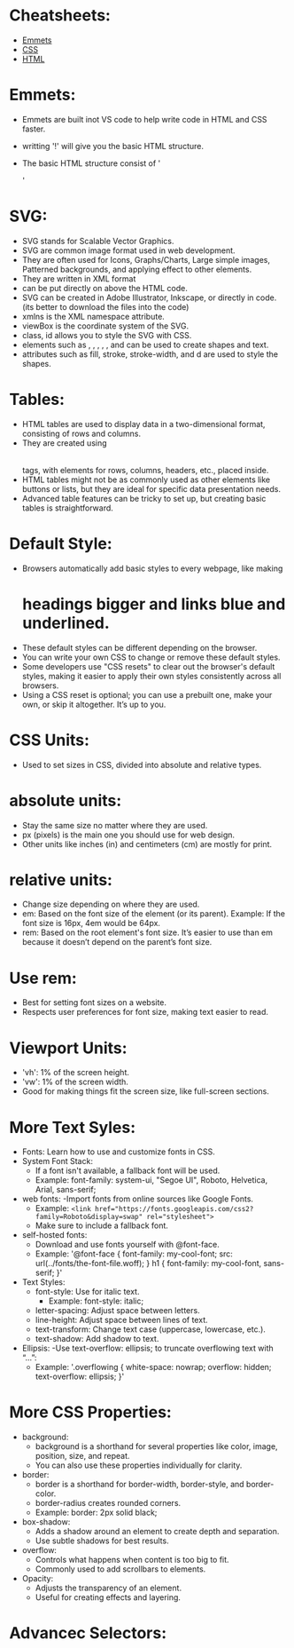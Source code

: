 # Cheatsheets:
- [Emmets](https://docs.emmet.io/cheat-sheet/)
- [CSS](https://htmlcheatsheet.com/css/)
- [HTML](https://htmlcheatsheet.com/)

# Emmets:
- Emmets are built inot VS code to help write code in HTML and CSS faster.
- writting '!' will give you the basic HTML structure.
- The basic HTML structure consist of 
    '<!DOCTYPE html>
    <html lang="en">
    <head>
        <meta charset="UTF-8">
        <meta name="viewport" content="width=device-width, initial-scale=1.0">
        <title>Document</title>
    </head>
    <body>

    </body>
    </html>'

# SVG:
- SVG stands for Scalable Vector Graphics.
- SVG are common image format used in web development.
- They are often used for Icons, Graphs/Charts, Large simple images, Patterned backgrounds, and applying effect to other elements.
- They are written in XML format
- can be put directly on above the HTML code.
- SVG can be created in Adobe Illustrator, Inkscape, or directly in code. (its better to download the files into the code)
- xmlns is the XML namespace attribute.
- viewBox is the coordinate system of the SVG.
- class, id allows you to style the SVG with CSS.
- elements such as <circle>, <rect>, <path>, <text>, <polygon>, <path> and <text> can be used to create shapes and text.
- attributes such as fill, stroke, stroke-width, and d are used to style the shapes.

# Tables:
- HTML tables are used to display data in a two-dimensional format, consisting of rows and columns.
- They are created using <table></table> tags, with elements for rows, columns, headers, etc., placed inside.
- HTML tables might not be as commonly used as other elements like buttons or lists, but they are ideal for specific data presentation needs.
- Advanced table features can be tricky to set up, but creating basic tables is straightforward.

# Default Style:
- Browsers automatically add basic styles to every webpage, like making <h1> headings bigger and <a> links blue and underlined.
- These default styles can be different depending on the browser.
- You can write your own CSS to change or remove these default styles.
- Some developers use "CSS resets" to clear out the browser's default styles, making it easier to apply their own styles consistently across all browsers.
- Using a CSS reset is optional; you can use a prebuilt one, make your own, or skip it altogether. It’s up to you.

# CSS Units:
- Used to set sizes in CSS, divided into absolute and relative types.

# absolute units:
- Stay the same size no matter where they are used.
- px (pixels) is the main one you should use for web design.
- Other units like inches (in) and centimeters (cm) are mostly for print.

# relative units:
- Change size depending on where they are used.
- em: Based on the font size of the element (or its parent). Example: If the font size is 16px, 4em would be 64px.
- rem: Based on the root element's font size. It’s easier to use than em because it doesn’t depend on the parent’s font size.

# Use rem:
- Best for setting font sizes on a website.
- Respects user preferences for font size, making text easier to read.

# Viewport Units:
- 'vh': 1% of the screen height.
- 'vw': 1% of the screen width.
- Good for making things fit the screen size, like full-screen sections.

# More Text Syles:
- Fonts: Learn how to use and customize fonts in CSS.
- System Font Stack:
    - If a font isn't available, a fallback font will be used.
    - Example: font-family: system-ui, "Segoe UI", Roboto, Helvetica, Arial, sans-serif;
- web fonts:
    -Import fonts from online sources like Google Fonts.
    - Example: `<link href="https://fonts.googleapis.com/css2?family=Roboto&display=swap" rel="stylesheet">`
    - Make sure to include a fallback font.
- self-hosted fonts:
    - Download and use fonts yourself with @font-face.
    - Example: '@font-face
                    { font-family: my-cool-font; 
                    src: url(../fonts/the-font-file.woff);
                    } 
                    h1 { 
                        font-family: my-cool-font, sans-serif;
                    }'
- Text Styles:
    - font-style: Use for italic text.
        - Example: font-style: italic;
    - letter-spacing: Adjust space between letters.
    - line-height: Adjust space between lines of text.
    - text-transform: Change text case (uppercase, lowercase, etc.).
    - text-shadow: Add shadow to text.
- Ellipsis:
    -Use text-overflow: ellipsis; to truncate overflowing text with “...”:
    - Example: '.overflowing {
                white-space: nowrap;
                overflow: hidden;
                text-overflow: ellipsis;
                }'

# More CSS Properties:
- background:
    - background is a shorthand for several properties like color, image, position, size, and repeat.
    - You can also use these properties individually for clarity.
- border:
    - border is a shorthand for border-width, border-style, and border-color.
    - border-radius creates rounded corners.
    - Example: border: 2px solid black;
- box-shadow:
    - Adds a shadow around an element to create depth and separation.
    - Use subtle shadows for best results.
- overflow: 
    - Controls what happens when content is too big to fit.
    - Commonly used to add scrollbars to elements.
- Opacity:
    - Adjusts the transparency of an element.
    - Useful for creating effects and layering.

# Advancec Selectors:
